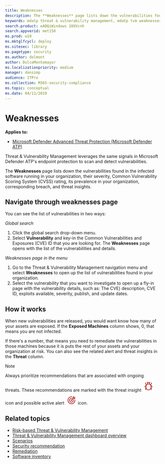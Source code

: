 ```yaml
---
title: Weaknesses
description: The **Weaknesses** page lists down the vulnerabilities found in the infected software running in your organization, their severity, Common Vulnerability Scoring System (CVSS) rating, its prevalence in your organization, breach, and threat insights    
keywords: mdatp threat & vulnerability management, mdatp tvm weaknesses page, finding weaknesses through tvm, tvm vulnerability list, vulnerability details in tvm 
search.product: eADQiWindows 10XVcnh
search.appverid: met150
ms.prod: w10
ms.mktglfcycl: deploy
ms.sitesec: library
ms.pagetype: security
ms.author: dolmont
author: DulceMontemayor
ms.localizationpriority: medium
manager: dansimp
audience: ITPro
ms.collection: M365-security-compliance 
ms.topic: conceptual
ms.date: 04/11/2019
---
```

# Weaknesses
**Applies to:**
- [Microsoft Defender Advanced Threat Protection (Microsoft Defender ATP)](https://go.microsoft.com/fwlink/p/?linkid=2069559)

Threat & Vulnerability Management leverages the same signals in Microsoft Defender ATP's endpoint protection to scan and detect vulnerabilities.

The **Weaknesses** page lists down the vulnerabilities found in the infected software running in your organization, their severity, Common Vulnerability Scoring System (CVSS) rating, its prevalence in your organization, corresponding breach, and threat insights. 

## Navigate through weaknesses page
You can see the list of vulnerabilities in two ways: 

*Global search*
1. Click the global search drop-down menu.
2. Select **Vulnerability** and key-in the Common Vulnerabilities and Exposures (CVE) ID that you are looking for. The **Weaknesses** page opens with the list of the vulnerabilities and details. 

*Weaknesses page in the menu* 
1. Go to the Threat & Vulnerability Management navigation menu and select **Weaknesses** to open up the list of vulnerabilities found in your organization.
2. Select the vulnerability that you want to investigate to open up a fly-in page with the vulnerability details, such as: The CVE) description, CVE ID, exploits available, severity, publish, and update dates.    

## How it works
When new vulnerabilities are released, you would want know how many of your assets are exposed. If the **Exposed Machines** column shows, 0, that means you are not infected. 

If there's a number, that means you need to remediate the vulnerabilities in those machines because it is puts the rest of your assets and your organization at risk. You can also see the related alert and threat insights in the **Threat** column.

 >[!NOTE]
 > Always prioritize recommendations that are associated with ongoing threats. These recommendations are marked with the threat insight ![threat insight](images/tvm_bug_icon.png) icon and possible active alert ![possible active alert](images/tvm_alert_icon.png) icon.  



## Related topics
- [Risk-based Threat & Vulnerability Management](next-gen-threat-and-vuln-mgt.md) 
- [Threat & Vulnerability Management dashboard overview](tvm-dashboard-insights.md)
- [Scenarios](threat-and-vuln-mgt-scenarios.md)
- [Security recommendation](tvm-security-recommendation.md)
- [Remediation](tvm-remediation.md)
- [Software inventory](tvm-software-inventory.md)

